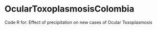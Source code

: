 # OcularToxoplasmosisColombia
Code R for: Effect of precipitation on new cases of Ocular Toxoplasmosis
